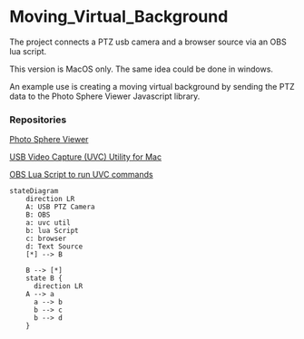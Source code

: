 # Moving_Virtual_Background
The project connects a PTZ usb camera and a browser source via an OBS lua script.

This version is MacOS only.  The same idea could be done in windows.  

An example use is creating a moving virtual background by sending the PTZ data to the Photo Sphere Viewer Javascript library.  


### Repositories 

[Photo Sphere Viewer](https://photo-sphere-viewer.js.org/)

[USB Video Capture (UVC) Utility for Mac](https://github.com/jtfrey/uvc-util)

[OBS Lua Script to run UVC commands](https://github.com/marklagendijk/obs-scene-execute-command-script)

```mermaid
stateDiagram
    direction LR
    A: USB PTZ Camera
    B: OBS
    a: uvc util
    b: lua Script
    c: browser
    d: Text Source
    [*] --> B
    
    B --> [*]
    state B {
      direction LR
    A --> a
      a --> b
      b --> c
      b --> d 
    }
```
